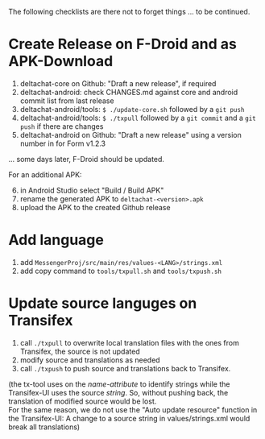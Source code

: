 
The following checklists are there not to forget things ... to be continued.

# Create Release on F-Droid and as APK-Download

1. deltachat-core on Github: "Draft a new release", if required
2. deltachat-android: check CHANGES.md against core and android commit list from last release
3. deltachat-android/tools: `$ ./update-core.sh` followed by a `git push`
4. deltachat-android/tools: `$ ./txpull` followed by a `git commit` and a `git push` if there are changes
5. deltachat-android on Github: "Draft a new release" using a version number in for Form v1.2.3

... some days later, F-Droid should be updated.

For an additional APK:

6. in Android Studio select "Build / Build APK"
7. rename the generated APK to `deltachat-<version>.apk`
8. upload the APK to the created Github release

# Add language

1. add `MessengerProj/src/main/res/values-<LANG>/strings.xml`
2. add copy command to `tools/txpull.sh` and `tools/txpush.sh`

# Update source languges on Transifex

1. call `./txpull` to overwrite local translation files with the ones from Transifex, the source is not updated
2. modify source and translations as needed
3. call `./txpush` to push source and translations back to Transifex.

(the tx-tool uses on the _name-attribute_ to identify strings while the Transifex-UI uses the source _string_.
So, without pushing back, the translation of modified source would be lost.  
For the same reason, we do not use the "Auto update resource" function in the Transifex-UI:
A change to a source string in values/strings.xml would break all translations)
